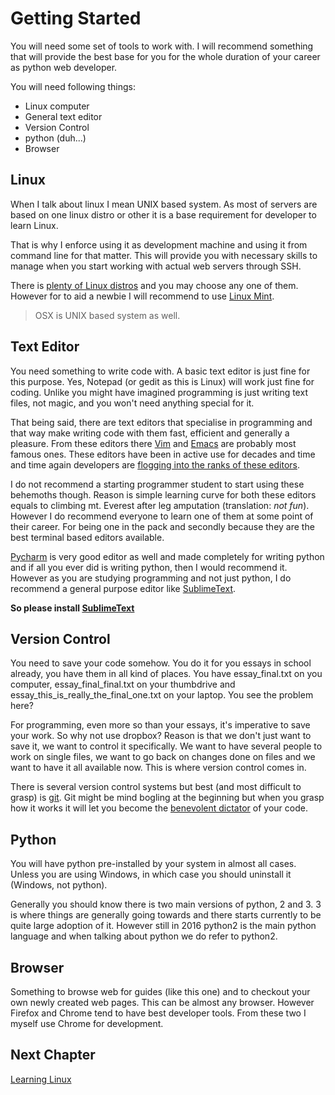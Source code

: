 # Getting Started

You will need some set of tools to work with. I will recommend something that
will provide the best base for you for the whole duration of your career as
python web developer.

You will need following things:
* Linux computer
* General text editor
* Version Control
* python (duh...)
* Browser

## Linux
When I talk about linux I mean UNIX based system. As most of servers are based
on one linux distro or other it is a base requirement for developer to learn Linux.

That is why I enforce using it as development machine and using it from command line
for that matter. This will provide you with necessary skills to manage when you
start working with actual web servers through SSH.

There is [plenty of Linux distros](http://distrowatch.com/) and you may choose any one
of them. However for to aid a newbie I will recommend to use [Linux Mint](https://www.linuxmint.com/).

>OSX is UNIX based system as well.

## Text Editor
You need something to write code with. A basic text editor is just fine for this purpose. Yes,
Notepad (or gedit as this is Linux) will work just fine for coding. Unlike you might have imagined
programming is just writing text files, not magic, and you won't need anything special for it.

That being said, there are text editors that specialise in programming and that way make
writing code with them fast, efficient and generally a pleasure. From these editors
there [Vim](http://www.vim.org/) and [Emacs](https://www.gnu.org/software/emacs/) are probably
most famous ones. These editors have been in active use for decades and time and time again
developers are [flogging into the ranks of these editors](https://en.wikipedia.org/wiki/Editor_war).

I do not recommend a starting programmer student to start using these behemoths though. Reason is simple
learning curve for both these editors equals to climbing mt. Everest after leg amputation (translation: _not fun_).
However I do recommend everyone to learn one of them at some point of their career. For being one
in the pack and secondly because they are the best terminal based editors available.

[Pycharm](https://www.jetbrains.com/pycharm/) is very good editor as well and made completely for writing
python and if all you ever did is writing python, then I would recommend it. However as you are studying
programming and not just python, I do recommend a general purpose editor like [SublimeText](https://www.sublimetext.com/).

__So please install [SublimeText](https://www.sublimetext.com/)__


## Version Control
You need to save your code somehow. You do it for you essays in school already, you have them in all kind of places. You have essay_final.txt
on you computer, essay_final_final.txt on your thumbdrive and essay_this_is_really_the_final_one.txt on your laptop. You see the problem here?

For programming, even more so than your essays, it's imperative to save your work. So why not use dropbox? Reason is that we don't just want to
save it, we want to control it specifically. We want to have several people to work on single files, we want to go back on changes done
on files and we want to have it all available now. This is where version control comes in.

There is several version control systems but best (and most difficult to grasp) is [git](https://en.wikipedia.org/wiki/Git). Git might be
mind bogling at the beginning but when you grasp how it works it will let you become the
[benevolent dictator](https://en.wikipedia.org/wiki/Benevolent_dictator_for_life) of your code.

## Python
You will have python pre-installed by your system in almost all cases. Unless you are using Windows, in which case
you should uninstall it (Windows, not python).

Generally you should know there is two main versions of python, 2 and 3. 3 is where things are generally going towards
and there starts currently to be quite large adoption of it. However still in 2016 python2 is the main python language
and when talking about python we do refer to python2.

## Browser
Something to browse web for guides (like this one) and to checkout your own newly created web pages. This can be almost any
browser. However Firefox and Chrome tend to have best developer tools. From these two I myself use Chrome for development.


## Next Chapter
[Learning Linux](https://github.com/hanshoi/python_web_course/blob/master/material/prequisities/linux.md)
